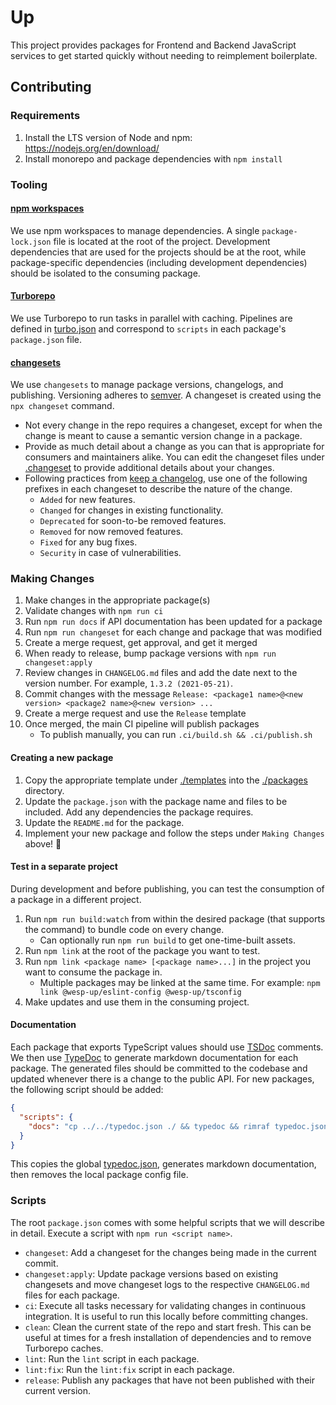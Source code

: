 # Up

This project provides packages for Frontend and Backend JavaScript services to get started quickly without needing to reimplement boilerplate.

## Contributing

### Requirements

1. Install the LTS version of Node and npm: https://nodejs.org/en/download/
2. Install monorepo and package dependencies with `npm install`

### Tooling

#### [npm workspaces](https://docs.npmjs.com/cli/v8/using-npm/workspaces)

We use npm workspaces to manage dependencies. A single `package-lock.json` file is located at the root of the project. Development dependencies that are used for the projects should be at the root, while package-specific dependencies (including development dependencies) should be isolated to the consuming package.

#### [Turborepo](https://turborepo.org/)

We use Turborepo to run tasks in parallel with caching. Pipelines are defined in [turbo.json](./turbo.json) and correspond to `scripts` in each package's `package.json` file.

#### [changesets](https://github.com/changesets/changesets)

We use `changesets` to manage package versions, changelogs, and publishing. Versioning adheres to [semver](https://semver.org/). A changeset is created using the `npx changeset` command.

- Not every change in the repo requires a changeset, except for when the change is meant to cause a semantic version change in a package.
- Provide as much detail about a change as you can that is appropriate for consumers and maintainers alike. You can edit the changeset files under [.changeset](.changeset) to provide additional details about your changes.
- Following practices from [keep a changelog](https://keepachangelog.com/en/1.0.0/), use one of the following prefixes in each changeset to describe the nature of the change.
  - `Added` for new features.
  - `Changed` for changes in existing functionality.
  - `Deprecated` for soon-to-be removed features.
  - `Removed` for now removed features.
  - `Fixed` for any bug fixes.
  - `Security` in case of vulnerabilities.

### Making Changes

1. Make changes in the appropriate package(s)
2. Validate changes with `npm run ci`
3. Run `npm run docs` if API documentation has been updated for a package
4. Run `npm run changeset` for each change and package that was modified
5. Create a merge request, get approval, and get it merged
6. When ready to release, bump package versions with `npm run changeset:apply`
7. Review changes in `CHANGELOG.md` files and add the date next to the version number. For example, `1.3.2 (2021-05-21)`.
8. Commit changes with the message `Release: <package1 name>@<new version> <package2 name>@<new version> ...`
9. Create a merge request and use the `Release` template
10. Once merged, the main CI pipeline will publish packages
    - To publish manually, you can run `.ci/build.sh && .ci/publish.sh`

#### Creating a new package

1. Copy the appropriate template under [./templates](./templates) into the [./packages](./packages) directory.
2. Update the `package.json` with the package name and files to be included. Add any dependencies the package requires.
3. Update the `README.md` for the package.
4. Implement your new package and follow the steps under `Making Changes` above! 🚀

#### Test in a separate project

During development and before publishing, you can test the consumption of a package in a different project.

1. Run `npm run build:watch` from within the desired package (that supports the command) to bundle code on every change.
    - Can optionally run `npm run build` to get one-time-built assets.
2. Run `npm link` at the root of the package you want to test.
3. Run `npm link <package name> [<package name>...]` in the project you want to consume the package in.
    - Multiple packages may be linked at the same time. For example: `npm link @wesp-up/eslint-config @wesp-up/tsconfig`
4. Make updates and use them in the consuming project.

#### Documentation

Each package that exports TypeScript values should use [TSDoc](https://tsdoc.org/) comments. We then use [TypeDoc](https://typedoc.org/) to generate markdown documentation for each package. The generated files should be committed to the codebase and updated whenever there is a change to the public API. For new packages, the following script should be added:

```json
{
  "scripts": {
    "docs": "cp ../../typedoc.json ./ && typedoc && rimraf typedoc.json"
  }
}
```

This copies the global [typedoc.json](./typedoc.json), generates markdown documentation, then removes the local package config file.

### Scripts

The root `package.json` comes with some helpful scripts that we will describe in detail. Execute a script with `npm run <script name>`.

- `changeset`: Add a changeset for the changes being made in the current commit.
- `changeset:apply`: Update package versions based on existing changesets and move changeset logs to the respective `CHANGELOG.md` files for each package.
- `ci`: Execute all tasks necessary for validating changes in continuous integration. It is useful to run this locally before committing changes.
- `clean`: Clean the current state of the repo and start fresh. This can be useful at times for a fresh installation of dependencies and to remove Turborepo caches.
- `lint`: Run the `lint` script in each package.
- `lint:fix`: Run the `lint:fix` script in each package.
- `release`: Publish any packages that have not been published with their current version.
